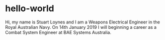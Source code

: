 # hello-world
Hi, my name is Stuart Loynes and I am a Weapons Electrical Engineer in the Royal Australian Navy. On 14th January 2019 I will beginning a career as a Combat System Engineer at BAE Systems Australia.
